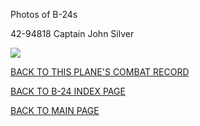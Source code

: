 
Photos of B-24s






 




42-94818 Captain John Silver  

![](42-94818.jpg)  
  

[BACK TO THIS PLANE'S COMBAT RECORD](../b24s/42-94818.md)  

[BACK TO B-24 INDEX PAGE](../000b24s.md)  

[BACK TO MAIN PAGE](../index.md)


